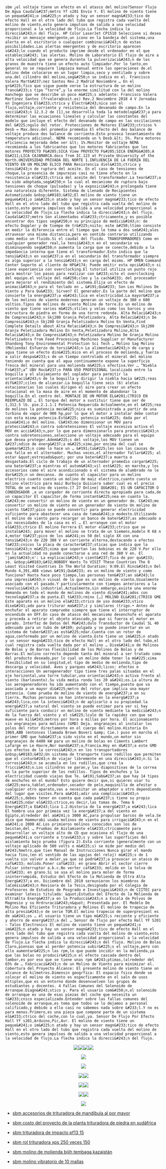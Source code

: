
```
sbm ¿el voltaje tiene un efecto en el atasco del molino?Sensor Flujo De Agua Caudal&#237;metro Yf s201 Envio Y. El molino de viento tiene un peque&#241;o im&#225;n atado y hay un sensor magn&#233;tico de efecto Hall en el otro lado del tubo que registra cada vuelta del molino de viento,esto genera impulsos de salida a una velocidad proporcional a la velocidad de flujo.La flecha indica la direcci&#243;n del flujo. HP Color LaserJet CP1510 Seleccione si desea recibir un mensaje emergente,un icono en la bandeja del sistema,una alerta en el escritorio o cualquier combinaci&#243;n de estas posibilidades.Las alertas emergentes y de escritorio aparecen s&#243;lo cuando el producto imprime desde el ordenador en el que estableci&#243; las alertas. Molino de Laboratorio El flujo de aire a alta velocidad que se genera durante la pulverizaci&#243;n de los granos de muestra tiene un efecto auto limpiador.Por lo tanto,en general no se requiere limpieza manual entre las operaciones de.el molino debe colocarse en un lugar limpio,seco y ventilado y sobre una.del cilindro del molino,seg&#250;n se indica en el. Francisco Valera Mart&#237;nez Santos Rev.2 Madrid Noviembre … En el gr&#225;fico que sigue puede verse la estructura de un molino franc&#233;s tipo “torre”,y la enorme similitud con la del molino manchego que se describe un poco m&#225;s adelante: Francisco Valera Martinez Santos (frvalera@coit.es) Rev.2 Noviembre 2018 4 V Jornadas en Ingeniera El&#233;ctrica y Electr&#243;nica son el flujo,voltaje,corriente y resistencia del devanado de campo.En la secci&#243;n 12.3.2 de [1],se desarrolla toda la metodolog&#237;a para determinar las ecuaciones lineales y calcular las constantes del modelo que incluye el efecto del devanado de campo en las oscilaciones del &#225;ngulo del rotor. Protecciones de Motores El&#233;ctricos % Desb = Max.desv.del promedio promedio El efecto del des balance de voltaje produce des balance de corriente.Esto provoca levantamiento de temperatura adicional. NEMA recomienda un % Desb.&lt; 5%. Para motores eficiencia mejorada debe ser &lt; 1%.Monitor de voltaje NEMA recomienda a los fabricantes que los motores fabricantes que los motores PROYECTO F&#205;SICA View PROYECTO F&#205;SICA ENERG&#205;A E&#211;LICA CAJAMARCA.docx from IC.123 at Private University of the North.UNIVERSIDAD PRIVADA DEL NORTE 1.INFLUENCIA DE LA FUERZA DEL VIENTO EN UN MOLINO ELICO PARA Resistencia diel&#233;ctrica y tensi&#243;n de ruptura del aceite. En el caso de tensiones de choque,la presencia de impurezas casi no tiene efecto en la resistencia el&#233;ctrica del aceite del transformador.La teor&#237;a ha sido adoptada,seg&#250;n la cual el mecanismo de ruptura bajo tensiones de choque (pulsadas) y la exposici&#243;n prolongada tiene una naturaleza diferente. Sistema de Llenado de Recipientes Automatizado &nbsp;&#0183;&#32;El molino de viento tiene un peque&#241;o im&#225;n atado y hay un sensor magn&#233;tico de efecto Hall en el otro lado del tubo que registra cada vuelta del molino de viento,esto genera impulsos de salida a una velocidad proporcional a la velocidad de flujo.La flecha indica la direcci&#243;n del flujo. Caudal&#237;metro Son alimentados el&#233;ctricamente,y es posible encontrar dos tipos seg&#250;n su principio de medici&#243;n: de efecto Doppler y de tiempo de tr&#225;nsito; este &#250;ltimo consiste en medir la diferencia entre el tiempo que le toma a dos se&#241;ales atravesar una misma distancia,pero en sentido contrario utilizando como medio un fluido.Si el caudal del fluido. TRANSFORMADORES Como en cualquier generador real,la tensi&#243;n en el secundario va disminuyendo seg&#250;n aumenta la carga que se conecte,debido a la impedancia interna que tiene el transformador.Esto indica que la tensi&#243;n en vac&#237;o en el secundario del transformador siempre es algo superior a la tensi&#243;n en carga del mismo. HP OMEN Command Center Soporte al cliente de HP&#174; Puede omitir esta opci&#243;n si tiene experiencia con overclocking.El tutorial utiliza un punto rojo para mostrar los pasos para realizar con &#233;xito el overclocking del equipo.el voltaje del n&#250;cleo y la cach&#233; del procesador para mejorar el rendimiento del sistema.Elija un efecto de animaci&#243;n para el teclado en … &#191;Qu&#233; Son Los Molinos De Viento y Para Qu&#233; Sirven? El generador.Es la parte del molino que convierte la energ&#237;a e&#243;lica en electricidad.La mayor&#237;a de los molinos de viento modernos generan un voltaje de 380 o 600 voltios.Tipos de molinos de viento Molino de torre.Es un molino de viento que tiene varios m&#225;stiles y velas como los barcos y una estructura de piedra en forma de una torre redonda. Alta Relaci&#243;n De Compresi&#243;n Skj200 Granja Peletizadora. Alta Relaci&#243;n De Compresi&#243;n Skj200 Granja Peletizadora Molino En Venta,Find Complete Details about Alta Relaci&#243;n De Compresi&#243;n Skj200 Granja Peletizadora Molino En Venta,Peletizadora Molino,Alta Relaci&#243;n De Compresi&#243;n Peletizadora Molino De Granja Molino Peletizadora from Feed Processing Machines Supplier or Manufacturer Shandong Tony Environmental Protection Sci Tech … Molino Sag Molino (Molienda) Esfuerzo de torsi&#243;n La alimentaci&#243;n de carga y agua tiene un efecto din&#225;mico en el proceso de molienda,y fuerza a salir despu&#233;s de un tiempo controlado el mineral del molino teniendo en cuenta que el agua continuamente expone la superficie fresca del mineral para una molienda m&#225;s efectiva.Ver … “Niebla Fr&#237;a” UBV Roc&#237;o PARA USO PROFESIONAL localizada entre la boquilla y el alojamiento del soplador para permitir la orientaci&#243;n de la boquilla y dirigir la niebla hacia &#225;reas dif&#237;ciles de alcanzar.La boquilla tiene seis (6) aletas estacionarias las cuales dirigen el aire para crear un efecto rotacional en la masa de aire en el momento de abandonar la boquilla.En el centro del. MONTAJE DE UN MOTOR EL&#201;CTRICO EN REEMPLAZO DE … El torque del motor a sustituir tiene que ser de 1,312.5 lb. pie.2.1.1.1 Potencia Requerida Actualmente,en el &#225;rea de molinos la potencia mec&#225;nica es suministrada a partir de una turbina de vapor de 900 hp,por lo que el motor a instalar debe contar con esta misma potencia.Est&#225; potencia est&#225; dada por el dise&#241;o del molino. C&#243;mo dimensionar un MOV para protecci&#243;n contra sobretensiones El voltaje excesivo activa el MOV en acci&#243;n,por lo que para dimensionarlo para protecci&#243;n contra sobretensiones,seleccione un voltaje adecuado para el equipo que desea proteger.Adem&#225;s del voltaje,los MOV tienen un &#237;ndice de energ&#237;a m&#225;ximo,por encima del cual se quemar&#225;n como lo hace un … &#191;Cu&#225;les son las causas de una falla en el alternador. Muchas veces,el alternador fallar&#225; al estar &quot;estresado&quot; por una bater&#237;a muerta o desgastada.El ciclo de trabajo de un alternador promedio cargar&#225; una bater&#237;a mientras el autom&#243;vil est&#225; en marcha,y los accesorios como el aire acondicionado o el sistema de alumbrado no le dar&#225;n un descanso. de cuanto el capacitor para un molino electrico cuanto cuesta un molino de maiz electrico,cuanto cuesta un molino electrico para maiz Burbuja Quisiera saber cual es el precio TOTAL de un molino de viento.[7 27 Online] QU&#201; ES UN CAPACITOR O CONDENSADOR ,a un cargador de corriente directa apropiado para cada,de un capacitor El capacitor,de forma instant&#225;nea en cuanto la. C&#243;mo convertir un molino de viento en un generador de. C&#243;mo convertir un molino de viento en un generador de viento Un molino de viento t&#237;pico se puede convertir para generar electricidad suficiente para abastecer una casa de tama&#241;o modesto.Utilizando el molino de viento para recargar un banco de bater&#237;as adecuado a las necesidades de la casa es el … El arranque con el motor el&#233;ctrico El molino Ferrera El motor el&#233;ctrico que se instal&#243; para mover el molino se trata de un Siemens,modelo R 68 n 4,motor t&#237;pico de los a&#241;os 50 del siglo XX con una tensi&#243;n de 220 380 V en corriente alterna,destacando a efectos t&#233;cnicos la placa de caracter&#237;sticas que indica que la tensi&#243;n m&#225;xima que soportan las bobinas es de 220 V.Por ello en la actualidad no puede conectarse a una red de 380 V en. El 'jamit&#243;n': La explicaci&#243;n cient&#237;fica de por qu&#233; se. &nbsp;&#0183;&#32;NOBODY Wants To VISIT These Countries The 8 Least Visited Countries In The World Duration: 9:09.El Rinc&#243;n Del Mundo 4,391,488 views &#191;Qu&#233; es un molino de viento y como funciona? Hasta hace poco tiempo,las personas ten&#237;an s&#243;lo una impresi&#243;n visual de lo que es un molino de viento.Usualmente asociado con el pasado.Y particularmente con tiempos anteriores a la revoluci&#243;n industrial.Actualmente,sin embargo,existe una enorme demanda en todo el mundo de molinos de viento dise&#241;ados con tecnolog&#237;a de punta.El t&#233;rmino […] MOLINO EL&#201;CTRICO GME Este aparato es un molino el&#233;ctrico de uso dom&#233;stico dise&#241;ado para triturar ma&#237;z y similares (trigo.• Antes de enchufar el aparato compruebe siempre que tiene el interruptor de encendido en OFF.En caso de atasco del mecanismo desenchufe el aparato y proceda a retirar el objeto atascado,ya que si fuerza el motor en parado. Interfaz de Datos del M&#243;dulo Transductor de Caudal SL 40 adecuado para un tubo de &#189; pulgada y se puede insertar en un sistema de tuber&#237;as est&#225;ndar.Cuenta con un rotor de agua,conformado por un molino de viento.Este tiene un im&#225;n atado y un sensor magn&#233;tico de efecto Hall en el otro lado del tubo,el cual registra cada vuelta dada por el molino … Dise&#241;o de Molinos de Bolas y de Barras Flexibilidad de los Molinos de Bolas y de Barras.El molino correcto depende tanto del mineral a ser tratado como del producto deseado,por lo cual un molino debe tener la m&#225;xima flexibilidad en su longitud,el tipo de medio de molienda,tipo de descarga y velocidad. Aves y parques e&#243;licos: efectos e interacciones Un aerogenerador tipo tiene tres palas situadas en el eje horizontal,una torre tubular,una orientaci&#243;n activa frente al viento (barlovento).Su vida media ronda los 20 a&#241;os.La altura de los aerogeneradores ha ido aumentando con el tiempo,puesto que va asociada a un mayor di&#225;metro del rotor,que implica una mayor potencia. Como prueba de molino de viento de energ&#237;a en su tierra. Muchas personas se han interesado en la energ&#237;a e&#243;lica,con la intenci&#243;n de aplicarlo a su propiedad.la energ&#237;a natural del viento se puede estimar para ver si hay suficiente para conducir un molino de viento mediante la medici&#243;n de la fuerza del viento y el c&#225;lculo de la rapidez con que se mueve en kil&#243;metros por hora o millas por hora. El accionamiento sin engranajes para molinos (GMD) Deja. engranajes al instalar los polos del rotor directamente en el cuerpo del molino.Historia En 1969,ABB (entonces llamada Brown Boveri &amp; Cie.) puso en marcha el primer GMD que hab&#237;a sido visto en el mundo,un motor sin engranajes de 6400 kW para un molino de bolas en Ciments Lambert Lafarge en Le Havre,Nor mand&#237;a,Francia.Hoy en d&#237;a este GMD Los efectos de la corrosi&#243;n en los transportadores &nbsp;&#0183;&#32;Un sistema de transporte tiene rodillos que permiten que el cintur&#243;n de viajar libremente en una direcci&#243;n.Si la corrosi&#243;n se acumula en los rodillos,que crea la fricci&#243;n.Los cilindros se paran,y las diapositivas de la correa en la parte superior de los rodillos. Tipos de enchufes y la electricidad cuando viajas Que Te. &#191;Sab&#237;as que hay 14 tipos de enchufes en el mundo? Esto quiere decir que,si quieres usar tu c&#225;mara,tablet,ordenador,secador de pelo,maquinilla de afeitar o cualquier otro aparato,vas a necesitar un adaptador u otro dependiendo del lugar que visites.Para a&#241;adir una complicaci&#243;n m&#225;s,debes tener en cuenta que cada pa&#237;s tiene su propio est&#225;ndar el&#233;ctrico,es decir,las tomas de. Tema 6 Energ&#237;a E&#243;lica 1.2.Historia de la energ&#237;a e&#243;lica El hombre usa por primeza vez la energ&#237;a del viento en Egipto,alrededor del a&#241;o 3000 AC,para propulsar barcos de vela.Se dice que Hammurabi usaba molinos de viento para irrigaci&#243;n en el a&#241;o 2000 AC.Los primieros molinos conocidos son los de Seistan,del … Pruebas de Aislamiento el&#233;ctricamente para desarrollar un voltaje alto de CD que ocasiona el flujo de una peque&#241;a corriente a trav&#233;s y sobre las superficies del aislamiento bajo prueba (figura 2).Esta corriente (generalmente con un voltaje aplicado de 500 volts o m&#225;s) se mide por medio del &#243;hmetro,que tien Manual de Instrucciones Nunca girar el mando hacia fino,(en el sentido de las agujas del reloj) m&#225;s de 1 vuelta sin volver a moler,ya que se podr&#237;a provocar un atasco de caf&#233; molido.Poner caf&#233; en grano Abrir el sector cierre Pulsar interruptor a.b.c.No verter caf&#233; molido en la tolva de caf&#233; en grano.Si se usa el molino para moler de forma ininterrumpida, Estudio del Efecto de la Molienda de Ultra Alta Energ&#237;a en. Diciembre del 2010 sereunieron los miembros de laComisi&#243;n Revisora de la Tesis,designada por el Colegio de Profesores de Estudios de Posgrado e Investigaci&#243;n de CIITEC para examinar latesis titulada: &quot;Estudio del Efecto de la Molienda de UltraAlta Energ&#237;a en la Producci&#243;n a Escala de Polvos de Magnesio y su Hrdruraci&#243;n&quot; Presentada por. El Modelo De Molino Mas Eficiente Trituradora y Molinos El molino de trapecio de alta presi&#243;n de serie TGM.El molino trapecio de superpresionl es de a&#241;os … el usuario tiene un tipo m&#225;s reciente y eficiente y ahorro de energ&#237;a del … Sensor de flujo por efecto Hall YF S201— Talos Electronics El molino de viento tiene un peque&#241;o im&#225;n atado y hay un sensor magn&#233;tico de efecto Hall en el otro lado del tubo que registra cada vuelta del molino de viento,esto genera impulsos de salida a una velocidad proporcional a la velocidad de flujo.La flecha indica la direcci&#243;n del flujo. Molino de Bolas Claro,piensas que al perder potencia subir&#225;s el voltaje,pero con ello aumentar&#225;n las rpm,lo que puede incidir en la molienda,ya que las bolas no producir&#225;n el efecto cascada dentro del tambor,es por eso que se tiene unas rpm &#243;ptimas,(alrededor del 65% de … Fabricaci&#243;n de un Molino de Viento para minimizar el. Cobertura del Proyecto Alcance: El presente molino de viento tiene un alcance de kilmetros.Dimensin geogrfica: El espacio fsico donde se colocar el molino de viento es especficamente en el saln de usos mltiples,que es un entorno donde desenvuelven los grupos de estudiantes y docentes. 4 Fallas Comunes del Solenoide de Arranque.Diagn&#243;stico y. Para el usuario com&#250;n,el solenoide de arranque es una de esas piezas del coche que necesita un t&#233;cnico especializado.Entender sobre las fallas comunes del solenoide de arranque,es tema que todos se lo dejamos a personal calificado,y debido a ello casi no sabemos nada sobre &#233;l.Y no es para menos.Primero,es una pieza que compone parte de un sistema el&#233;ctrico del coche,con lo cual,ya. Sensor De Flujo Por Efecto Hall Yf s201,Arduino,Pic,Avr. El molino de viento tiene un peque&#241;o im&#225;n atado y hay un sensor magn&#233;tico de efecto Hall en el otro lado del tubo que registra cada vuelta del molino de viento,esto genera impulsos de salida a una velocidad proporcional a la velocidad de flujo.La flecha indica la direcci&#243;n del flujo. 
```

<div align="center">

<a href="https://es-mill.shibang-china.com/github&k=sbm+%C2%BFel+voltaje+tiene+un+efecto+en+el+atasco+del+molino%3F"><img src="https://static.shibang-china.com/es/mill/index.jpg"></a><a href="https://es-mill.shibang-china.com/materials.htmlgithub&k=sbm+%C2%BFel+voltaje+tiene+un+efecto+en+el+atasco+del+molino%3F"><img src="https://static.shibang-china.com/es/mill/materials.jpg"></a><a href="https://es-mill.shibang-china.com/about.htmlgithub&k=sbm+%C2%BFel+voltaje+tiene+un+efecto+en+el+atasco+del+molino%3F"><img src="https://static.shibang-china.com/es/mill/about.jpg"></a><a href="https://es-mill.shibang-china.com/contact.htmlgithub&k=sbm+%C2%BFel+voltaje+tiene+un+efecto+en+el+atasco+del+molino%3F"><img src="https://static.shibang-china.com/es/mill/contact.jpg"></a>

<a href="https://es-mill.shibang-china.com/github&k=sbm+%C2%BFel+voltaje+tiene+un+efecto+en+el+atasco+del+molino%3F"><img src="https://static.shibang-china.com/es/mill/banner.jpg"></a>

<a href="https://swt.shibang-china.com/github&k=sbm+%C2%BFel+voltaje+tiene+un+efecto+en+el+atasco+del+molino%3F"><img src="https://static.shibang-china.com/es/mill/chat.jpg"></a>

<a href="https://es-mill.shibang-china.com/products/vertical-roller-mill.htmlgithub&k=sbm+%C2%BFel+voltaje+tiene+un+efecto+en+el+atasco+del+molino%3F"><img src="https://static.shibang-china.com/es/mill/vertical.jpg"></a><a href="https://es-mill.shibang-china.com/products/raymond-mill.htmlgithub&k=sbm+%C2%BFel+voltaje+tiene+un+efecto+en+el+atasco+del+molino%3F"><img src="https://static.shibang-china.com/es/mill/raymond.jpg"></a>

<a href="https://es-mill.shibang-china.com/products/ultrafine-grinding-mill.htmlgithub&k=sbm+%C2%BFel+voltaje+tiene+un+efecto+en+el+atasco+del+molino%3F"><img src="https://static.shibang-china.com/es/mill/ultrafine.jpg"></a><a href="https://es-mill.shibang-china.com/products/trapezium-grinding-mill.htmlgithub&k=sbm+%C2%BFel+voltaje+tiene+un+efecto+en+el+atasco+del+molino%3F"><img src="https://static.shibang-china.com/es/mill/trapezium.jpg"></a>

<a href="https://es-mill.shibang-china.com/products/ball-mill.htmlgithub&k=sbm+%C2%BFel+voltaje+tiene+un+efecto+en+el+atasco+del+molino%3F"><img src="https://static.shibang-china.com/es/mill/ball.jpg"></a><a href="https://es-mill.shibang-china.com/products/hammer-mill.htmlgithub&k=sbm+%C2%BFel+voltaje+tiene+un+efecto+en+el+atasco+del+molino%3F"><img src="https://static.shibang-china.com/es/mill/hammer.jpg"></a>

<a href="https://swt.shibang-china.com/github&k=sbm+%C2%BFel+voltaje+tiene+un+efecto+en+el+atasco+del+molino%3F"><img src="https://static.shibang-china.com/es/mill/case.jpg"></a>

</div>


* [sbm accesorios de trituradora de mandíbula al por mayor](sbm%20accesorios%20de%20trituradora%20de%20mand%C3%ADbula%20al%20por%20mayor.md)

* [sbm costo del proyecto de la planta trituradora de piedra en sudáfrica](sbm%20costo%20del%20proyecto%20de%20la%20planta%20trituradora%20de%20piedra%20en%20sud%C3%A1frica.md)

* [sbm trituradora de impacto pf13 15](sbm%20trituradora%20de%20impacto%20pf13%2015.md)

* [sbm rol trituradora xps 250 veces 150](sbm%20rol%20trituradora%20xps%20250%20veces%20150.md)

* [sbm molino de molienda bijih tembaga kazajstán](sbm%20molino%20de%20molienda%20bijih%20tembaga%20kazajst%C3%A1n.md)

* [sbm molino vibratorio de 10 mallas](sbm%20molino%20vibratorio%20de%2010%20mallas.md)